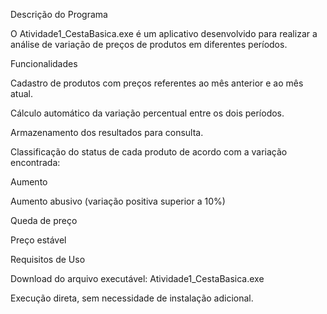 Descrição do Programa

O Atividade1_CestaBasica.exe é um aplicativo desenvolvido para realizar a análise de variação de preços de produtos em diferentes períodos.

Funcionalidades

Cadastro de produtos com preços referentes ao mês anterior e ao mês atual.

Cálculo automático da variação percentual entre os dois períodos.

Armazenamento dos resultados para consulta.

Classificação do status de cada produto de acordo com a variação encontrada:

Aumento

Aumento abusivo (variação positiva superior a 10%)

Queda de preço

Preço estável

Requisitos de Uso

Download do arquivo executável: Atividade1_CestaBasica.exe

Execução direta, sem necessidade de instalação adicional.

